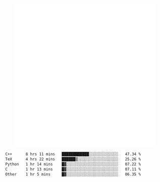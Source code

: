 <div align="center">
    <a href="https://konst.fish">
        <img src="https://raw.githubusercontent.com/konstfish/konstfish/master/fish.svg" alt="Logo" width="450"/>
    </a>
</div>

<!--START_SECTION:waka-->
```text
C++      8 hrs 11 mins   ████████████░░░░░░░░░░░░░   47.34 % 
TeX      4 hrs 22 mins   ██████▒░░░░░░░░░░░░░░░░░░   25.26 % 
Python   1 hr 14 mins    █▓░░░░░░░░░░░░░░░░░░░░░░░   07.22 % 
C        1 hr 13 mins    █▓░░░░░░░░░░░░░░░░░░░░░░░   07.11 % 
Other    1 hr 5 mins     █▓░░░░░░░░░░░░░░░░░░░░░░░   06.35 % 
```
<!--END_SECTION:waka-->
